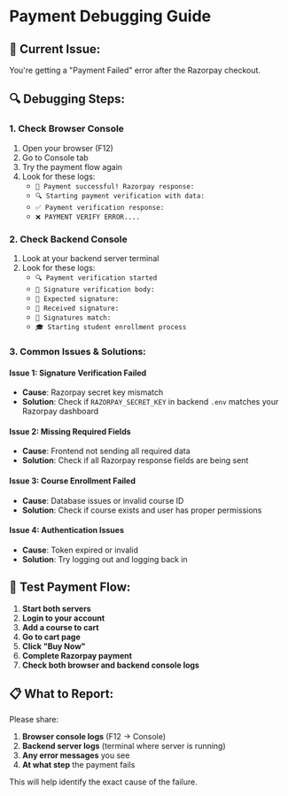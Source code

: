 # Payment Debugging Guide

## 🚨 Current Issue:
You're getting a "Payment Failed" error after the Razorpay checkout.

## 🔍 Debugging Steps:

### 1. **Check Browser Console**
1. Open your browser (F12)
2. Go to Console tab
3. Try the payment flow again
4. Look for these logs:
   - `🎉 Payment successful! Razorpay response:`
   - `🔍 Starting payment verification with data:`
   - `✅ Payment verification response:`
   - `❌ PAYMENT VERIFY ERROR....`

### 2. **Check Backend Console**
1. Look at your backend server terminal
2. Look for these logs:
   - `🔍 Payment verification started`
   - `🔐 Signature verification body:`
   - `🔐 Expected signature:`
   - `🔐 Received signature:`
   - `🔐 Signatures match:`
   - `🎓 Starting student enrollment process`

### 3. **Common Issues & Solutions:**

#### **Issue 1: Signature Verification Failed**
- **Cause**: Razorpay secret key mismatch
- **Solution**: Check if `RAZORPAY_SECRET_KEY` in backend `.env` matches your Razorpay dashboard

#### **Issue 2: Missing Required Fields**
- **Cause**: Frontend not sending all required data
- **Solution**: Check if all Razorpay response fields are being sent

#### **Issue 3: Course Enrollment Failed**
- **Cause**: Database issues or invalid course ID
- **Solution**: Check if course exists and user has proper permissions

#### **Issue 4: Authentication Issues**
- **Cause**: Token expired or invalid
- **Solution**: Try logging out and logging back in

## 🧪 Test Payment Flow:

1. **Start both servers**
2. **Login to your account**
3. **Add a course to cart**
4. **Go to cart page**
5. **Click "Buy Now"**
6. **Complete Razorpay payment**
7. **Check both browser and backend console logs**

## 📋 What to Report:

Please share:
1. **Browser console logs** (F12 → Console)
2. **Backend server logs** (terminal where server is running)
3. **Any error messages** you see
4. **At what step** the payment fails

This will help identify the exact cause of the failure. 
